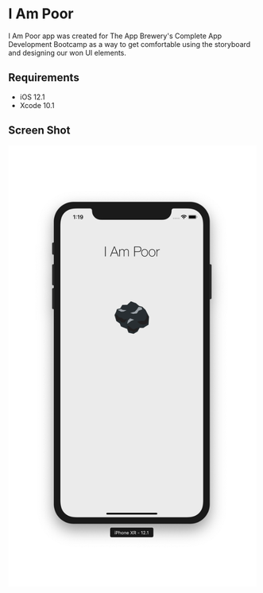 # I Am Poor

I Am Poor app was created for The App Brewery's Complete App Development Bootcamp as a way to get comfortable using the storyboard and designing our won UI elements.

## Requirements

- iOS 12.1
- Xcode 10.1

## Screen Shot

<img src="https://raw.githubusercontent.com/julienshim/I-Am-Poor-App/master/I%20Am%20Poor/Assets.xcassets/screenshot.png" width="500">
